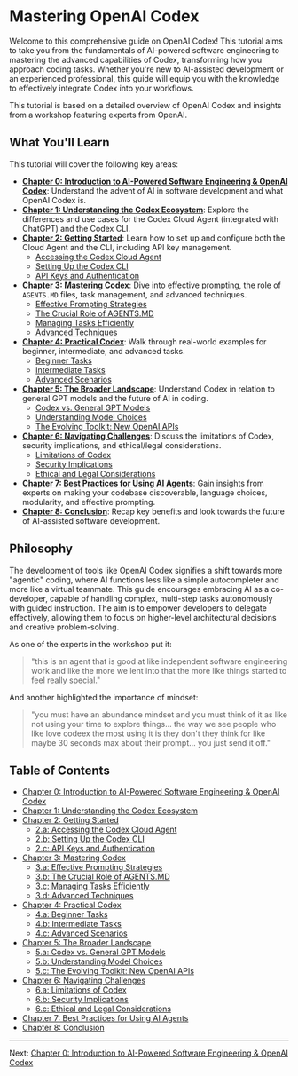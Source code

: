 # Mastering OpenAI Codex

Welcome to this comprehensive guide on OpenAI Codex! This tutorial aims to take you from the fundamentals of AI-powered software engineering to mastering the advanced capabilities of Codex, transforming how you approach coding tasks. Whether you're new to AI-assisted development or an experienced professional, this guide will equip you with the knowledge to effectively integrate Codex into your workflows.

This tutorial is based on a detailed overview of OpenAI Codex and insights from a workshop featuring experts from OpenAI.

## What You'll Learn

This tutorial will cover the following key areas:

*   **[Chapter 0: Introduction to AI-Powered Software Engineering & OpenAI Codex](./00_introduction.md)**: Understand the advent of AI in software development and what OpenAI Codex is.
*   **[Chapter 1: Understanding the Codex Ecosystem](./01_understanding_the_codex_ecosystem.md)**: Explore the differences and use cases for the Codex Cloud Agent (integrated with ChatGPT) and the Codex CLI.
*   **[Chapter 2: Getting Started](./02_getting_started.md)**: Learn how to set up and configure both the Cloud Agent and the CLI, including API key management.
    *   [Accessing the Codex Cloud Agent](./02_a_accessing_the_codex_cloud_agent.md)
    *   [Setting Up the Codex CLI](./02_b_setting_up_the_codex_cli.md)
    *   [API Keys and Authentication](./02_c_api_keys_and_authentication.md)
*   **[Chapter 3: Mastering Codex](./03_mastering_codex.md)**: Dive into effective prompting, the role of `AGENTS.MD` files, task management, and advanced techniques.
    *   [Effective Prompting Strategies](./03_a_effective_prompting_strategies.md)
    *   [The Crucial Role of AGENTS.MD](./03_b_the_crucial_role_of_agents_md.md)
    *   [Managing Tasks Efficiently](./03_c_managing_tasks_efficiently.md)
    *   [Advanced Techniques](./03_d_advanced_techniques.md)
*   **[Chapter 4: Practical Codex](./04_practical_codex.md)**: Walk through real-world examples for beginner, intermediate, and advanced tasks.
    *   [Beginner Tasks](./04_a_beginner_tasks.md)
    *   [Intermediate Tasks](./04_b_intermediate_tasks.md)
    *   [Advanced Scenarios](./04_c_advanced_scenarios.md)
*   **[Chapter 5: The Broader Landscape](./05_the_broader_landscape.md)**: Understand Codex in relation to general GPT models and the future of AI in coding.
    *   [Codex vs. General GPT Models](./05_a_codex_vs_general_gpt_models.md)
    *   [Understanding Model Choices](./05_b_understanding_model_choices.md)
    *   [The Evolving Toolkit: New OpenAI APIs](./05_c_the_evolving_toolkit.md)
*   **[Chapter 6: Navigating Challenges](./06_navigating_challenges.md)**: Discuss the limitations of Codex, security implications, and ethical/legal considerations.
    *   [Limitations of Codex](./06_a_limitations_of_codex.md)
    *   [Security Implications](./06_b_security_implications.md)
    *   [Ethical and Legal Considerations](./06_c_ethical_and_legal_considerations.md)
*   **[Chapter 7: Best Practices for Using AI Agents](./07_best_practices_for_using_ai_agents.md)**: Gain insights from experts on making your codebase discoverable, language choices, modularity, and effective prompting.
*   **[Chapter 8: Conclusion](./08_conclusion.md)**: Recap key benefits and look towards the future of AI-assisted software development.

## Philosophy

The development of tools like OpenAI Codex signifies a shift towards more "agentic" coding, where AI functions less like a simple autocompleter and more like a virtual teammate. This guide encourages embracing AI as a co-developer, capable of handling complex, multi-step tasks autonomously with guided instruction. The aim is to empower developers to delegate effectively, allowing them to focus on higher-level architectural decisions and creative problem-solving.

As one of the experts in the workshop put it:
> "this is an agent that is good at like independent software engineering work and like the more we lent into that the more like things started to feel really special."

And another highlighted the importance of mindset:
> "you must have an abundance mindset and you must think of it as like not using your time to explore things... the way we see people who like love codeex the most using it is they don't they think for like maybe 30 seconds max about their prompt... you just send it off."

## Table of Contents

*   [Chapter 0: Introduction to AI-Powered Software Engineering & OpenAI Codex](./00_introduction.md)
*   [Chapter 1: Understanding the Codex Ecosystem](./01_understanding_the_codex_ecosystem.md)
*   [Chapter 2: Getting Started](./02_getting_started.md)
    *   [2.a: Accessing the Codex Cloud Agent](./02_a_accessing_the_codex_cloud_agent.md)
    *   [2.b: Setting Up the Codex CLI](./02_b_setting_up_the_codex_cli.md)
    *   [2.c: API Keys and Authentication](./02_c_api_keys_and_authentication.md)
*   [Chapter 3: Mastering Codex](./03_mastering_codex.md)
    *   [3.a: Effective Prompting Strategies](./03_a_effective_prompting_strategies.md)
    *   [3.b: The Crucial Role of AGENTS.MD](./03_b_the_crucial_role_of_agents_md.md)
    *   [3.c: Managing Tasks Efficiently](./03_c_managing_tasks_efficiently.md)
    *   [3.d: Advanced Techniques](./03_d_advanced_techniques.md)
*   [Chapter 4: Practical Codex](./04_practical_codex.md)
    *   [4.a: Beginner Tasks](./04_a_beginner_tasks.md)
    *   [4.b: Intermediate Tasks](./04_b_intermediate_tasks.md)
    *   [4.c: Advanced Scenarios](./04_c_advanced_scenarios.md)
*   [Chapter 5: The Broader Landscape](./05_the_broader_landscape.md)
    *   [5.a: Codex vs. General GPT Models](./05_a_codex_vs_general_gpt_models.md)
    *   [5.b: Understanding Model Choices](./05_b_understanding_model_choices.md)
    *   [5.c: The Evolving Toolkit: New OpenAI APIs](./05_c_the_evolving_toolkit.md)
*   [Chapter 6: Navigating Challenges](./06_navigating_challenges.md)
    *   [6.a: Limitations of Codex](./06_a_limitations_of_codex.md)
    *   [6.b: Security Implications](./06_b_security_implications.md)
    *   [6.c: Ethical and Legal Considerations](./06_c_ethical_and_legal_considerations.md)
*   [Chapter 7: Best Practices for Using AI Agents](./07_best_practices_for_using_ai_agents.md)
*   [Chapter 8: Conclusion](./08_conclusion.md)

---

Next: [Chapter 0: Introduction to AI-Powered Software Engineering & OpenAI Codex](./00_introduction.md)